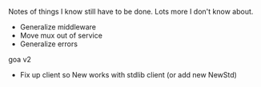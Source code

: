 Notes of things I know still have to be done. Lots more I don't know about.

- Generalize middleware
- Move mux out of service
- Generalize errors

goa v2

- Fix up client so New works with stdlib client (or add new NewStd)
